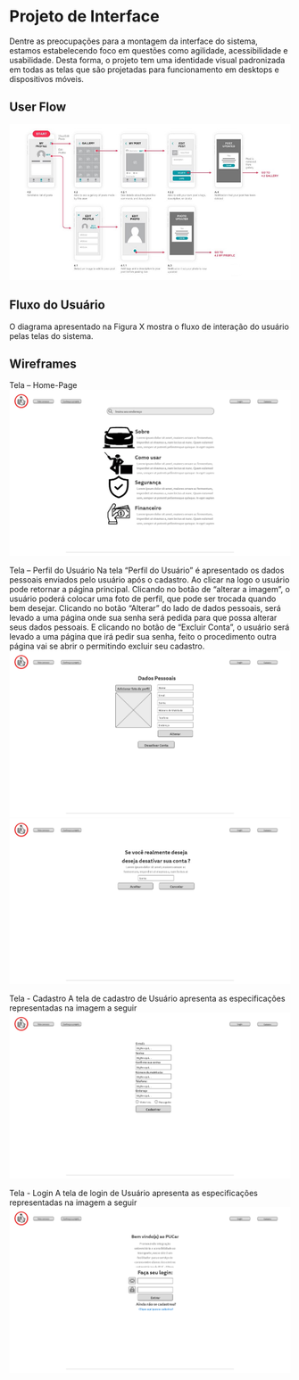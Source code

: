 
# Projeto de Interface

Dentre as preocupações para a montagem da interface do sistema, estamos estabelecendo foco em questões como agilidade, acessibilidade e usabilidade. Desta forma, o projeto tem uma identidade visual padronizada em todas as telas que são projetadas para funcionamento em desktops e dispositivos móveis.

## User Flow

![Exemplo de UserFlow](img/userflow.jpg)

## Fluxo do Usuário
O diagrama apresentado na Figura X mostra o fluxo de interação do usuário pelas telas do sistema. 

## Wireframes

Tela – Home-Page
![home-page](img/wireframe-home-page.png)

Tela – Perfil do Usuário
Na tela “Perfil do Usuário” é apresentado os dados pessoais enviados pelo usuário após o cadastro. Ao clicar na logo o usuário pode retornar a página principal. Clicando no botão de “alterar a imagem”, o usuário poderá colocar uma foto de perfil, que pode ser trocada quando bem desejar. Clicando no botão “Alterar” do lado de dados pessoais, será levado a uma página onde sua senha será pedida para que possa alterar seus dados pessoais. E clicando no botão de “Excluir Conta”, o usuário será levado a uma página que irá pedir sua senha, feito o procedimento outra página vai se abrir o permitindo excluir seu cadastro.
![perfil](img/wireframe-perfil.png)
![destivação](img/wireframe-desativacao-de-conta.png)

Tela - Cadastro
A tela de cadastro de Usuário apresenta as especificações representadas na imagem a seguir
![cadastro](img/wireframe-cadastro.png)

Tela - Login
A tela de login de Usuário apresenta as especificações representadas na imagem a seguir
![cadastro](img/wireframe-login.png)
